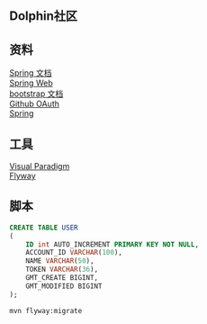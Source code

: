 ## Dolphin社区
  
  
  
## 资料
[Spring 文档](https://spring.io/guides/)  
[Spring Web](https://spring.io/guides/gs/serving-web-content/)  
[bootstrap 文档](https://v3.bootcss.com/getting-started/)  
[Github OAuth](https://developer.github.com/apps/building-oauth-apps/creating-an-oauth-app/)  
[Spring](https://docs.spring.io/spring-boot/docs/2.0.0.RC1/reference/htmlsingle/#boot-features-embedded-database-support)  


## 工具
[Visual Paradigm](https://www.visual-paradigm.com/cn/download/community.jsp?platform=macosx&arch=jre)  
[Flyway](https://flywaydb.org/getstarted/firststeps/maven)  


## 脚本
```sql
CREATE TABLE USER
(
    ID int AUTO_INCREMENT PRIMARY KEY NOT NULL,
    ACCOUNT_ID VARCHAR(100),
    NAME VARCHAR(50),
    TOKEN VARCHAR(36),
    GMT_CREATE BIGINT,
    GMT_MODIFIED BIGINT
);
```
```bash
mvn flyway:migrate
```